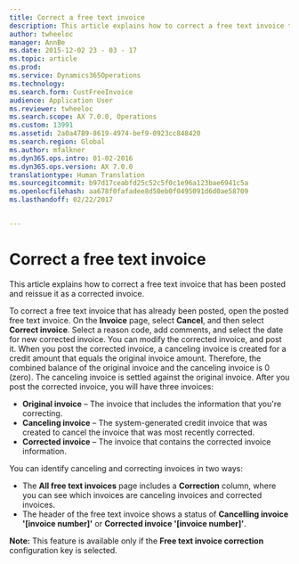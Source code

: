 ```yaml
---
title: Correct a free text invoice
description: This article explains how to correct a free text invoice that has been posted and reissue it as a corrected invoice.
author: twheeloc
manager: AnnBe
ms.date: 2015-12-02 23 - 03 - 17
ms.topic: article
ms.prod: 
ms.service: Dynamics365Operations
ms.technology: 
ms.search.form: CustFreeInvoice
audience: Application User
ms.reviewer: twheeloc
ms.search.scope: AX 7.0.0, Operations
ms.custom: 13991
ms.assetid: 2a0a4789-8619-4974-bef9-0923cc848420
ms.search.region: Global
ms.author: mfalkner
ms.dyn365.ops.intro: 01-02-2016
ms.dyn365.ops.version: AX 7.0.0
translationtype: Human Translation
ms.sourcegitcommit: b97d17ceabfd25c52c5f0c1e96a123bae6941c5a
ms.openlocfilehash: aa678f0fafadee8d50eb0f0495091d6d0ae58709
ms.lasthandoff: 02/22/2017


---
```


# <a name="correct-a-free-text-invoice"></a>Correct a free text invoice

This article explains how to correct a free text invoice that has been posted and reissue it as a corrected invoice.

To correct a free text invoice that has already been posted, open the posted free text invoice. On the **Invoice** page, select **Cancel**, and then select **Correct invoice**. Select a reason code, add comments, and select the date for new corrected invoice. You can modify the corrected invoice, and post it. When you post the corrected invoice, a canceling invoice is created for a credit amount that equals the original invoice amount. Therefore, the combined balance of the original invoice and the canceling invoice is 0 (zero). The canceling invoice is settled against the original invoice. After you post the corrected invoice, you will have three invoices:

-   **Original invoice** – The invoice that includes the information that you're correcting.
-   **Canceling invoice** – The system-generated credit invoice that was created to cancel the invoice that was most recently corrected.
-   **Corrected invoice** – The invoice that contains the corrected invoice information.

You can identify canceling and correcting invoices in two ways:

-   The **All free text invoices** page includes a **Correction** column, where you can see which invoices are canceling invoices and corrected invoices.
-   The header of the free text invoice shows a status of **Cancelling invoice '\[invoice number\]'** or **Corrected invoice '\[invoice number\]'**.

**Note:** This feature is available only if the **Free text invoice correction** configuration key is selected.


